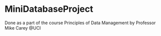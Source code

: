 MiniDatabaseProject
===================

Done as a part of the course Principles of Data Management by Professor Mike Carey @UCI
